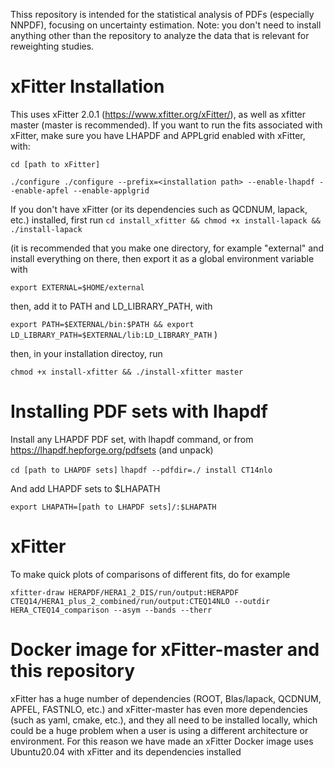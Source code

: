 Thiss repository is intended for the statistical analysis of PDFs (especially NNPDF), focusing on uncertainty estimation. Note: you don't need to install anything other than the repository to analyze the data that is relevant for reweighting studies.

# xFitter Installation
This uses xFitter 2.0.1 (https://www.xfitter.org/xFitter/), as well as xfitter master (master is recommended). If you want to run the fits associated with xFitter, make sure you have LHAPDF and APPLgrid enabled with xFitter, with:

`cd [path to xFitter]`

`./configure ./configure --prefix=<installation path> --enable-lhapdf --enable-apfel --enable-applgrid ` 

If you don't have xFitter (or its dependencies such as QCDNUM, lapack, etc.) installed, first run 
`cd install_xfitter && chmod +x install-lapack && ./install-lapack`

(it is recommended that you make one directory, for example "external" and install everything on there, then export it as a global environment variable with 

`export EXTERNAL=$HOME/external`

then, add it to PATH and LD_LIBRARY_PATH, with

`export PATH=$EXTERNAL/bin:$PATH && export LD_LIBRARY_PATH=$EXTERNAL/lib:LD_LIBRARY_PATH`
)

then, in your installation directoy, run

`chmod +x install-xfitter && ./install-xfitter master`

# Installing PDF sets with lhapdf
Install any LHAPDF PDF set, with lhapdf command, or from https://lhapdf.hepforge.org/pdfsets (and unpack)
  
`cd [path to LHAPDF sets]`
`lhapdf --pdfdir=./ install CT14nlo`
  
And add LHAPDF sets to $LHAPATH
  
`export LHAPATH=[path to LHAPDF sets]/:$LHAPATH`

# xFitter

To make quick plots of comparisons of different fits, do for example
  
`xfitter-draw HERAPDF/HERA1_2_DIS/run/output:HERAPDF CTEQ14/HERA1_plus_2_combined/run/output:CTEQ14NLO --outdir HERA_CTEQ14_comparison --asym --bands --therr`


# Docker image for xFitter-master and this repository
xFitter has a huge number of dependencies (ROOT, Blas/lapack, QCDNUM, APFEL, FASTNLO, etc.) and xFitter-master has even more dependencies (such as yaml, cmake, etc.), and they all need to be installed locally, which could be a huge problem when a user is using a different architecture or environment. For this reason we have made an xFitter Docker image uses Ubuntu20.04 with xFitter and its dependencies installed

